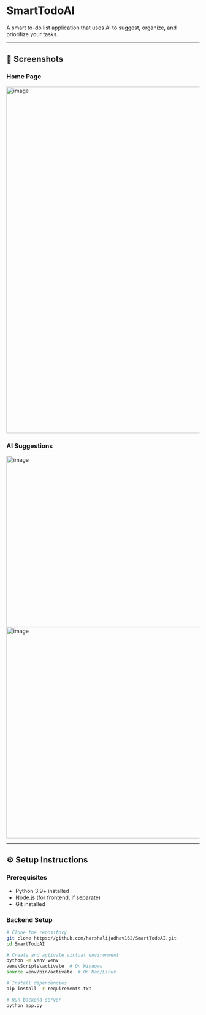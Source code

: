 # SmartTodoAI

A smart to-do list application that uses AI to suggest, organize, and prioritize your tasks.

---

## 📸 Screenshots

### Home Page
<img width="1914" height="905" alt="image" src="https://github.com/user-attachments/assets/044d6e0f-9959-4f03-9ea2-6905f1692883" />


### AI Suggestions
<img width="1901" height="447" alt="image" src="https://github.com/user-attachments/assets/351e536c-b614-4622-87f7-7eca97b17f19" />
<img width="1595" height="552" alt="image" src="https://github.com/user-attachments/assets/f2b50b0b-bc49-4ab8-ab8e-31ce964010ba" />

---

## ⚙️ Setup Instructions

### Prerequisites
- Python 3.9+ installed
- Node.js (for frontend, if separate)
- Git installed

### Backend Setup
```bash
# Clone the repository
git clone https://github.com/harshalijadhav162/SmartTodoAI.git
cd SmartTodoAI

# Create and activate virtual environment
python -m venv venv
venv\Scripts\activate  # On Windows
source venv/bin/activate  # On Mac/Linux

# Install dependencies
pip install -r requirements.txt

# Run backend server
python app.py
